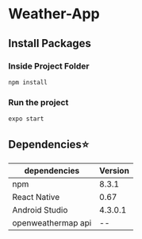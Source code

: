 # Weather-App

## Install Packages


### Inside Project Folder
```
npm install
```
### Run the project
```
expo start
```
## Dependencies:star:
| dependencies | Version |
| --- | ----------- |
| npm | 8.3.1 |
| React Native |  0.67 |
| Android Studio | 4.3.0.1 |
| openweathermap api |  -- |


